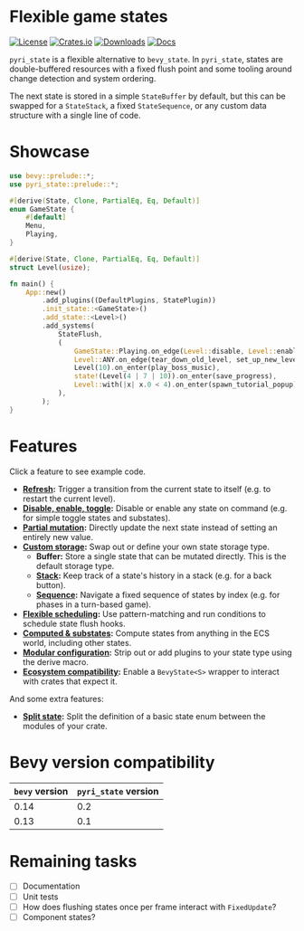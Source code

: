# Flexible game states

[![License](https://img.shields.io/badge/license-MIT%2FApache-blue.svg)](https://github.com/benfrankel/pyri_state)
[![Crates.io](https://img.shields.io/crates/v/pyri_state.svg)](https://crates.io/crates/pyri_state)
[![Downloads](https://img.shields.io/crates/d/pyri_state.svg)](https://crates.io/crates/pyri_state)
[![Docs](https://docs.rs/pyri_state/badge.svg)](https://docs.rs/pyri_state/latest/pyri_state/)

`pyri_state` is a flexible alternative to `bevy_state`. In `pyri_state`, states are double-buffered resources with a fixed flush point and some tooling around change detection and system ordering.

The next state is stored in a simple `StateBuffer` by default, but this can be swapped for a `StateStack`, a fixed `StateSequence`, or any custom data structure with a single line of code.

# Showcase

```rust
use bevy::prelude::*;
use pyri_state::prelude::*;

#[derive(State, Clone, PartialEq, Eq, Default)]
enum GameState {
    #[default]
    Menu,
    Playing,
}

#[derive(State, Clone, PartialEq, Eq, Default)]
struct Level(usize);

fn main() {
    App::new()
        .add_plugins((DefaultPlugins, StatePlugin))
        .init_state::<GameState>()
        .add_state::<Level>()
        .add_systems(
            StateFlush,
            (
                GameState::Playing.on_edge(Level::disable, Level::enable_default),
                Level::ANY.on_edge(tear_down_old_level, set_up_new_level),
                Level(10).on_enter(play_boss_music),
                state!(Level(4 | 7 | 10)).on_enter(save_progress),
                Level::with(|x| x.0 < 4).on_enter(spawn_tutorial_popup),
            ),
        );
}
```

# Features

Click a feature to see example code.

- **[Refresh](/examples/refresh.rs):** Trigger a transition from the current state to itself (e.g. to restart the current level).
- **[Disable, enable, toggle](/examples/disable_enable_toggle.rs):** Disable or enable any state on command (e.g. for simple toggle states and substates).
- **[Partial mutation](/examples/partial_mutation.rs):** Directly update the next state instead of setting an entirely new value.
- **[Custom storage](/examples/custom_storage.rs):** Swap out or define your own state storage type.
    - **Buffer:** Store a single state that can be mutated directly. This is the default storage type.
    - **[Stack](/examples/stack_storage.rs):** Keep track of a state's history in a stack (e.g. for a back button).
    - **[Sequence](/examples/sequence_storage.rs):** Navigate a fixed sequence of states by index (e.g. for phases in a turn-based game).
- **[Flexible scheduling](/examples/flexible_scheduling.rs):** Use pattern-matching and run conditions to schedule state flush hooks.
- **[Computed & substates](/examples/computed_and_substates.rs):** Compute states from anything in the ECS world, including other states.
- **[Modular configuration](/examples/modular_configuration.rs):** Strip out or add plugins to your state type using the derive macro.
- **[Ecosystem compatibility](/examples/ecosystem_compatibility.rs):** Enable a `BevyState<S>` wrapper to interact with crates that expect it.
    
And some extra features:

- **[Split state](/examples/split_state.rs):** Split the definition of a basic state enum between the modules of your crate.

# Bevy version compatibility

| `bevy` version | `pyri_state` version |
| -------------- | -------------------- |
| 0.14           | 0.2                  |
| 0.13           | 0.1                  |

# Remaining tasks

- [ ] Documentation
- [ ] Unit tests
- [ ] How does flushing states once per frame interact with `FixedUpdate`?
- [ ] Component states?
